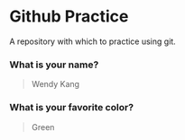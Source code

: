 # Github Practice

A repository with which to practice using git.

### What is your name?

> Wendy Kang


### What is your favorite color?

> Green
